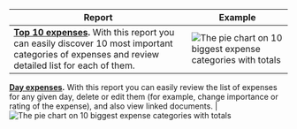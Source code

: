 Report | Example
------------ | -------------
**[Top 10 expenses](https://dvmorozov.github.io/expenses/how-to-find-top-10-expenses).** With this report you can easily discover 10 most important categories of expenses and review detailed list for each of them. | ![The pie chart on 10 biggest expense categories with totals](https://dvmorozov.github.io/expenses/assets/images/2015-07-04_09h55_07.png)

**[Day expenses](https://dvmorozov.github.io/expenses/how-to-view-day-expenses).** With this report you can easily review the list of expenses for any given day, delete or edit them (for example, change importance or rating of the expense), and also view linked documents. | ![The pie chart on 10 biggest expense categories with totals](https://dvmorozov.github.io/expenses/assets/images/2015-07-04_09h55_07.png)
